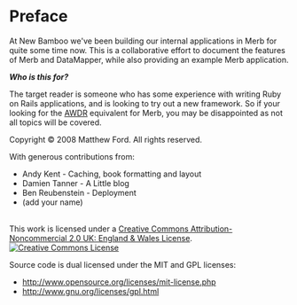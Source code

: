 # Preface

At New Bamboo we've been building our internal applications in Merb for quite some time now. This is a collaborative effort to document the features of Merb and DataMapper, while also providing an example Merb application.  

___Who is this for?___

The target reader is someone who has some experience with writing Ruby on Rails applications, and is looking to try out a new framework. So if your looking for the [AWDR](http://www.pragprog.com/titles/rails2) equivalent for Merb, you may be disappointed as not all topics will be covered.


Copyright &copy; 2008 Matthew Ford. All rights reserved. 

With generous contributions from:

* Andy Kent - Caching, book formatting and layout
* Damien Tanner - A Little blog
* Ben Reubenstein - Deployment
* (add your name)

<br />
This work is licensed under a <a rel="license" href="http://creativecommons.org/licenses/by-nc/2.0/uk/">Creative Commons Attribution-Noncommercial 2.0 UK: England & Wales License</a>.<a rel="license" href="http://creativecommons.org/licenses/by-nc/2.0/uk/">

<img alt="Creative Commons License" style="border-width:0" src="http://i.creativecommons.org/l/by-nc/2.0/uk/88x31.png" />
</a>

Source code is dual licensed under the MIT and GPL licenses:

* http://www.opensource.org/licenses/mit-license.php
* http://www.gnu.org/licenses/gpl.html



